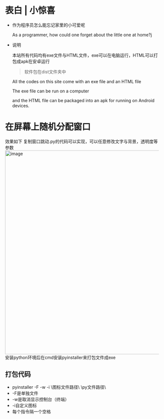 # 表白 | 小惊喜
* 作为程序员怎么能忘记家里的小可爱呢

  As a programmer, how could one forget about the little one at home?j

* 说明

  本站所有代码均有exe文件与HTML文件，exe可以在电脑运行，HTML可以打包成apk在安卓运行
  >软件包在dist文件夹中
  

  All the codes on this site come with an exe file and an HTML file
  
  The exe file can be run on a computer
  
  and the HTML file can be packaged into an apk for running on Android devices.



# 在屏幕上随机分配窗口

效果如下 复制窗口跳动.py的代码可以实现，可以任意修改文字与背景，透明度等参数
<img width="1275" height="667" alt="image" src="https://github.com/user-attachments/assets/a09f89fd-9497-4f94-a2be-33875db15ab7" />
安装python环境后在cmd安装pyinstaller来打包文件成exe

## 打包代码
* pyinstaller -F -w -i \图标文件路径\ \py文件路径\
* -F是单独文件
* -w是取消显示控制台（终端）
* -i自定义图标
* 每个指令隔一个空格
